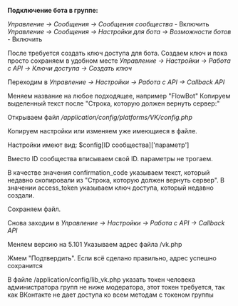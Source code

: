 
**Подключение бота в группе:**

*Управление -> Сообщения -> Сообщения сообщества* - Включить
*Управление -> Сообщения -> Настройки для бота -> Возможности ботов* - Включить

После требуется создать ключ доступа для бота. Создаем ключ и пока просто сохраняем в удобном месте
*Управление -> Настройки -> Работа с API -> Ключи доступа -> Создать ключ*

Переходим в
*Управление -> Настройки -> Работа с API -> Callback API*

Меняем название на любое подходящее, например "FlowBot"
Копируем выделенный текст после "Строка, которую должен вернуть сервер:"

Открываем файл */application/config/platforms/VK/config.php*

Копируем настройки или изменяем уже имеющиеся в файле.

Настройки имеют вид:
$config[ID сообщества]['параметр']

Вместо ID сообщества вписываем свой ID. параметры не трогаем.

В качестве значения confirmation_code указываем текст, который недавно скопировали из "Строка, которую должен вернуть сервер".
В значении access_token указываем ключ доступа, который недавно создали.

Сохраняем файл.

Снова заходим в
*Управление -> Настройки -> Работа с API -> Callback API*

Меняем версию на 5.101
Указываем адрес файла /vk.php

Жмем "Подтвердить". Если всё сделано правильно, адрес успешно сохранится


В файле /application/config/lib_vk.php указать токен человека администратора групп не ниже модератора, этот токен требуется, так как ВКонтакте не дает доступа ко всем методам с токеном группы